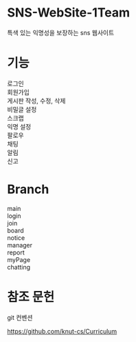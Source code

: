 # SNS-WebSite-1Team

특색 있는 익명성을 보장하는 sns 웹사이트
<br>

# 기능
로그인    
회원가입    
게시판 작성, 수정, 삭제    
비밀글 설정    
스크랩    
익명 설정    
팔로우    
채팅    
알림    
신고    

# Branch
main    
login    
join    
board    
notice    
manager    
report    
myPage    
chatting    

# 참조 문헌

git 컨벤션    

https://github.com/knut-cs/Curriculum
